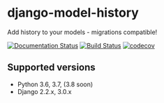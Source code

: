# django-model-history

Add history to your models - migrations compatible!

[![Documentation Status](https://readthedocs.org/projects/django-model-history/badge/?version=latest)](https://readthedocs.org/projects/django-model-history)
[![Build Status](https://travis-ci.org/valberg/django-model-history.svg?branch=master)](https://travis-ci.org/valberg/django-model-history)
[![codecov](https://codecov.io/gh/valberg/django-model-history/branch/master/graph/badge.svg)](https://codecov.io/gh/valberg/django-model-history)

## Supported versions

- Python 3.6, 3.7, (3.8 soon)
- Django 2.2.x, 3.0.x

